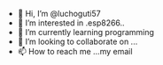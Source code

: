 - 👋 Hi, I’m @luchoguti57
- 👀 I’m interested in .esp8266..
- 🌱 I’m currently learning programming
- 💞️ I’m looking to collaborate on ...
- 📫 How to reach me ...my email


<!---
luchoguti57/luchoguti57 is a ✨ special ✨ repository because its `README.md` (this file) appears on your GitHub profile.
You can click the Preview link to take a look at your changes.
--->
